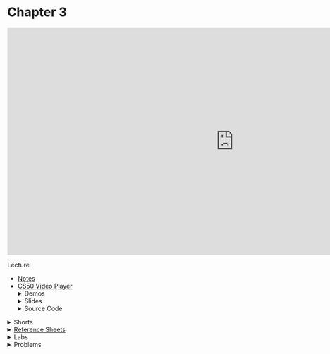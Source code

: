 # Chapter 3

<iframe width="1026" height="516" src="https://www.youtube.com/embed/fykrlqbV9wM" frameborder="0" allow="accelerometer; autoplay; clipboard-write; encrypted-media; gyroscope; picture-in-picture" allowfullscreen></iframe>

Lecture  
<ul>
  <li><a href="https://cs50.harvard.edu/ap/2021/curriculum/x/notes/3/">Notes</a></li>
  <li><a href="https://video.cs50.io/fykrlqbV9wM?screen=sPRcgqR8CJw">CS50 Video Player</a></li>
  <details><summary>Demos</summary>
    <ul>
      <li><a href="https://www.cs.usfca.edu/~galles/visualization/ComparisonSort.html">Comparison Sorting Algorithms</a></li>
      <li><a href="https://www.youtube.com/watch?v=ZZuD6iUe3Pc">Visualization and Comparison of Sorting Algorithms</a></li>
    </ul>
  </details>
  <details><summary>Slides</summary>
    <ul>
      <li><a href="https://docs.google.com/presentation/d/17eT9MaZBUByTTlpkliT8kTg7AW1820xMIQg0HDd5NCk/edit?usp=sharing">Google Slides</a></li>
      <li><a href="https://docs.google.com/presentation/d/17eT9MaZBUByTTlpkliT8kTg7AW1820xMIQg0HDd5NCk/edit?usp=sharing">PDF</a></li>
    </ul> 
  </details>
  <details><summary>Source Code</summary>
    <ul>
      <li><a href="https://cdn.cs50.net/2019/fall/lectures/3/src3/">Index</a></li>
      <li><a href="https://cdn.cs50.net/2019/fall/lectures/3/src3.pdf">PDF</a></li>
      <li><a href="https://cdn.cs50.net/2019/fall/lectures/3/src3.zip">Zip</a></li>
    </ul>
  </details>  
</ul>

<details><summary>Shorts</summary>
  <ul>
    <li><a href="https://www.youtube.com/watch?v=TwsgCHYmbbA">Linear Search</a></li>
    <li><a href="https://www.youtube.com/watch?v=T98PIp4omUA">Binary Search</a></li>
    <li><a href="https://www.youtube.com/watch?v=RT-hUXUWQ2I">Bubble Sort</a></li>
    <li><a href="https://www.youtube.com/watch?v=3hH8kTHFw2A">Selection Sort</a></li>
    <li><a href="https://www.youtube.com/watch?v=O0VbBkUvriI">Insertion Sort</a></li>
    <li><a href="https://www.youtube.com/watch?v=mz6tAJMVmfM">Recursion</a></li>
    <li><a href="https://www.youtube.com/watch?v=Ns7tGNbtvV4">Merge Sort</a></li>
    <li><a href="https://www.youtube.com/watch?v=ktWL3nN38ZA">Algorithm Summary</a></li>
   </ul>
</details>

<details><summary><a href="\ap\assets\pdfs\ch3_ref_sheets_2020.pdf">Reference Sheets</a></summary>
  <ul>
    <li><a href="\ap\assets\pdfs\linear_search.pdf">Linear Search</a></li>
    <li><a href="\ap\assets\pdfs\binary_search.pdf">Binary Search</a></li>
    <li><a href="\ap\assets\pdfs\computational_complexity.pdf">Computational Complexity</a></li>
    <li><a href="\ap\assets\pdfs\bubble_sort.pdf">Bubble Sort</a></li>
    <li><a href="\ap\assets\pdfs\selection_sort.pdf">Selection Sort</a></li>
    <li><a href="\ap\assets\pdfs\insertion_sort.pdf">Insertion Sort</a></li>
    <li><a href="\ap\assets\pdfs\recursion.pdf">Recursion</a></li>
    <li><a href="\ap\assets\pdfs\merge_sort.pdf">Merge Sort</a></li>
  </ul>
</details>

<details>  
  <summary>Labs</summary>
  <ul>
    <li><a href="https://lab.cs50.io/candib80/cs50labs/c/struct0/">Struct 0</a></li>
    <li><a href="https://lab.cs50.io/candib80/cs50labs/c/struct1/">Struct 1</a></li>
    <!-- <li><a href="https://lab.cs50.io/candib80/cs50labs/c//"></a></li>
    <li><a href="https://lab.cs50.io/candib80/cs50labs/c//"></a></li> -->
  </ul>
</details>

<details><summary>Problems</summary>
  <ul>
    <li><a href="https://cs50.harvard.edu/ap/2021/curriculum/x/psets/3/plurality/">Plurality</a></li>
    <li><a href="https://cs50.harvard.edu/ap/2021/curriculum/x/psets/3/runoff/">Runoff</a>, for those less comfortable</li>
    <li><a href="https://cs50.harvard.edu/ap/2021/curriculum/x/psets/3/tideman/">Tideman</a>, for those more comfortable</li>
  </ul>
</details>
